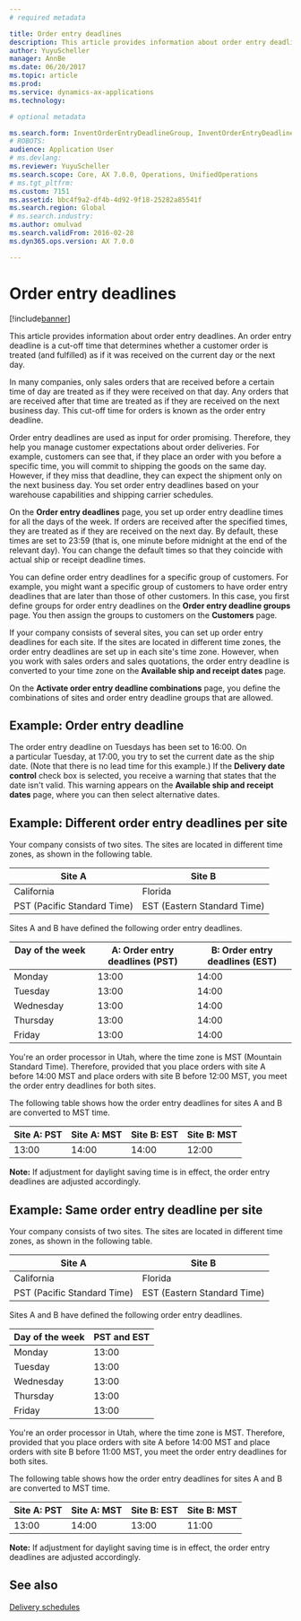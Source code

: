 ```yaml
---
# required metadata

title: Order entry deadlines
description: This article provides information about order entry deadlines. An order entry deadline is a cut-off time that determines whether a customer order is treated (and fulfilled) as if it was received on the current day or the next day.
author: YuyuScheller
manager: AnnBe
ms.date: 06/20/2017
ms.topic: article
ms.prod: 
ms.service: dynamics-ax-applications
ms.technology: 

# optional metadata

ms.search.form: InventOrderEntryDeadlineGroup, InventOrderEntryDeadlineParameters, InventOrderEntryDeadlineTable
# ROBOTS: 
audience: Application User
# ms.devlang: 
ms.reviewer: YuyuScheller
ms.search.scope: Core, AX 7.0.0, Operations, UnifiedOperations
# ms.tgt_pltfrm: 
ms.custom: 7151
ms.assetid: bbc4f9a2-df4b-4d92-9f18-25282a85541f
ms.search.region: Global
# ms.search.industry: 
ms.author: omulvad
ms.search.validFrom: 2016-02-28
ms.dyn365.ops.version: AX 7.0.0

---
```


# Order entry deadlines

[!include[banner](../includes/banner.md)]


This article provides information about order entry deadlines. An order entry deadline is a cut-off time that determines whether a customer order is treated (and fulfilled) as if it was received on the current day or the next day.

In many companies, only sales orders that are received before a certain time of day are treated as if they were received on that day. Any orders that are received after that time are treated as if they are received on the next business day. This cut-off time for orders is known as the order entry deadline.  

Order entry deadlines are used as input for order promising. Therefore, they help you manage customer expectations about order deliveries. For example, customers can see that, if they place an order with you before a specific time, you will commit to shipping the goods on the same day. However, if they miss that deadline, they can expect the shipment only on the next business day. You set order entry deadlines based on your warehouse capabilities and shipping carrier schedules.  

On the **Order entry deadlines** page, you set up order entry deadline times for all the days of the week. If orders are received after the specified times, they are treated as if they are received on the next day. By default, these times are set to 23:59 (that is, one minute before midnight at the end of the relevant day). You can change the default times so that they coincide with actual ship or receipt deadline times.  

You can define order entry deadlines for a specific group of customers. For example, you might want a specific group of customers to have order entry deadlines that are later than those of other customers. In this case, you first define groups for order entry deadlines on the **Order entry deadline groups** page. You then assign the groups to customers on the **Customers** page.  

If your company consists of several sites, you can set up order entry deadlines for each site. If the sites are located in different time zones, the order entry deadlines are set up in each site's time zone. However, when you work with sales orders and sales quotations, the order entry deadline is converted to your time zone on the **Available ship and receipt dates** page.  

On the **Activate order entry deadline combinations** page, you define the combinations of sites and order entry deadline groups that are allowed.

## Example: Order entry deadline
The order entry deadline on Tuesdays has been set to 16:00. On a particular Tuesday, at 17:00, you try to set the current date as the ship date. (Note that there is no lead time for this example.) If the **Delivery date control** check box is selected, you receive a warning that states that the date isn't valid. This warning appears on the **Available ship and receipt dates** page, where you can then select alternative dates.

## Example: Different order entry deadlines per site
Your company consists of two sites. The sites are located in different time zones, as shown in the following table.

| Site A                      | Site B                      |
|-----------------------------|-----------------------------|
| California                  | Florida                     |
| PST (Pacific Standard Time) | EST (Eastern Standard Time) |

Sites A and B have defined the following order entry deadlines.

| Day of the week             | A: Order entry deadlines (PST) | B: Order entry deadlines (EST) |
|-----------------------------|--------------------------------|--------------------------------|
| Monday                      | 13:00                          | 14:00                          |
| Tuesday                     | 13:00                          | 14:00                          |
| Wednesday                   | 13:00                          | 14:00                          |
| Thursday                    | 13:00                          | 14:00                          |
| Friday                      | 13:00                          | 14:00                          |

You're an order processor in Utah, where the time zone is MST (Mountain Standard Time). Therefore, provided that you place orders with site A before 14:00 MST and place orders with site B before 12:00 MST, you meet the order entry deadlines for both sites.  

The following table shows how the order entry deadlines for sites A and B are converted to MST time.

| Site A: PST         | Site A: MST        | Site B: EST           | Site B: MST        |
|---------------------|--------------------|-----------------------|--------------------|
| 13:00               | 14:00              | 14:00                 | 12:00              |

**Note:** If adjustment for daylight saving time is in effect, the order entry deadlines are adjusted accordingly.

## Example: Same order entry deadline per site
Your company consists of two sites. The sites are located in different time zones, as shown in the following table.

| Site A                      | Site B                      |
|-----------------------------|-----------------------------|
| California                  | Florida                     |
| PST (Pacific Standard Time) | EST (Eastern Standard Time) |

Sites A and B have defined the following order entry deadlines.

| Day of the week | PST and EST |
|-----------------|-------------|
| Monday          | 13:00       |
| Tuesday         | 13:00       |
| Wednesday       | 13:00       |
| Thursday        | 13:00       |
| Friday          | 13:00       |

You're an order processor in Utah, where the time zone is MST. Therefore, provided that you place orders with site A before 14:00 MST and place orders with site B before 11:00 MST, you meet the order entry deadlines for both sites. 

The following table shows how the order entry deadlines for sites A and B are converted to MST time.

| Site A: PST         | Site A: MST        | Site B: EST           | Site B: MST        |
|---------------------|--------------------|-----------------------|--------------------|
| 13:00               | 14:00              | 13:00                 | 11:00              |

**Note:** If adjustment for daylight saving time is in effect, the order entry deadlines are adjusted accordingly.

See also
--------

[Delivery schedules](delivery-schedules.md)



